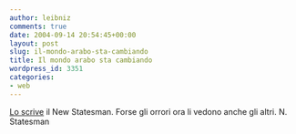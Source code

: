 ```yaml
---
author: leibniz
comments: true
date: 2004-09-14 20:54:45+00:00
layout: post
slug: il-mondo-arabo-sta-cambiando
title: Il mondo arabo sta cambiando
wordpress_id: 3351
categories:
- web
---
```


[Lo scrive](http://www.newstatesman.com/nscoverstory.htm) il New Statesman. Forse gli orrori ora li vedono anche gli altri.
N. Statesman
